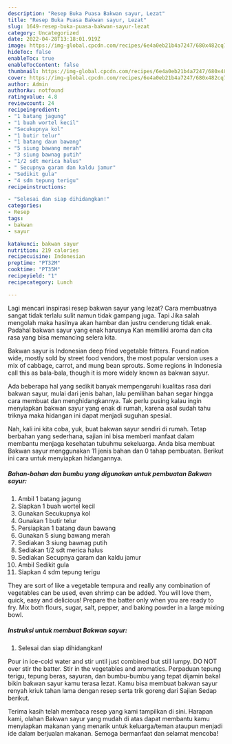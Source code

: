 ```yaml
---
description: "Resep Buka Puasa Bakwan sayur, Lezat"
title: "Resep Buka Puasa Bakwan sayur, Lezat"
slug: 1649-resep-buka-puasa-bakwan-sayur-lezat
category: Uncategorized
date: 2022-04-28T13:18:01.919Z
image: https://img-global.cpcdn.com/recipes/6e4a0eb21b4a7247/680x482cq70/bakwan-sayur-foto-resep-utama.jpg
hideToc: false
enableToc: true
enableTocContent: false
thumbnail: https://img-global.cpcdn.com/recipes/6e4a0eb21b4a7247/680x482cq70/bakwan-sayur-foto-resep-utama.jpg
cover: https://img-global.cpcdn.com/recipes/6e4a0eb21b4a7247/680x482cq70/bakwan-sayur-foto-resep-utama.jpg
author: Admin
authorAv: notfound
ratingvalue: 4.8
reviewcount: 24
recipeingredient:
- "1 batang jagung"
- "1 buah wortel kecil"
- "Secukupnya kol"
- "1 butir telur"
- "1 batang daun bawang"
- "5 siung bawang merah"
- "3 siung bawnag putih"
- "1/2 sdt merica halus"
- " Secupnya garam dan kaldu jamur"
- "Sedikit gula"
- "4 sdm tepung terigu"
recipeinstructions:

- "Selesai dan siap dihidangkan!"
categories:
- Resep
tags:
- bakwan
- sayur

katakunci: bakwan sayur 
nutrition: 219 calories
recipecuisine: Indonesian
preptime: "PT32M"
cooktime: "PT35M"
recipeyield: "1"
recipecategory: Lunch

---
```



Lagi mencari inspirasi resep bakwan sayur yang lezat? Cara membuatnya sangat tidak terlalu sulit namun tidak gampang juga. Tapi Jika salah mengolah maka hasilnya akan hambar dan justru cenderung tidak enak. Padahal bakwan sayur yang enak harusnya Kan memiliki aroma dan cita rasa yang bisa memancing selera kita.


Bakwan sayur is Indonesian deep fried vegetable fritters. Found nation wide, mostly sold by street food vendors, the most popular version uses a mix of cabbage, carrot, and mung bean sprouts. Some regions in Indonesia call this as bala-bala, though it is more widely known as bakwan sayur.

Ada beberapa hal yang sedikit banyak mempengaruhi kualitas rasa dari bakwan sayur, mulai dari jenis bahan, lalu pemilihan bahan segar hingga cara membuat dan menghidangkannya. Tak perlu pusing kalau ingin menyiapkan bakwan sayur yang enak di rumah, karena asal sudah tahu triknya maka hidangan ini dapat menjadi suguhan spesial.


Nah, kali ini kita coba, yuk, buat bakwan sayur sendiri di rumah. Tetap berbahan yang sederhana, sajian ini bisa memberi manfaat dalam membantu menjaga kesehatan tubuhmu sekeluarga. Anda bisa membuat Bakwan sayur menggunakan 11 jenis bahan dan 0 tahap pembuatan. Berikut ini cara untuk menyiapkan hidangannya.

<!--inarticleads1-->

##### Bahan-bahan dan bumbu yang digunakan untuk pembuatan Bakwan sayur:

1. Ambil 1 batang jagung
1. Siapkan 1 buah wortel kecil
1. Gunakan Secukupnya kol
1. Gunakan 1 butir telur
1. Persiapkan 1 batang daun bawang
1. Gunakan 5 siung bawang merah
1. Sediakan 3 siung bawnag putih
1. Sediakan 1/2 sdt merica halus
1. Sediakan  Secupnya garam dan kaldu jamur
1. Ambil Sedikit gula
1. Siapkan 4 sdm tepung terigu


They are sort of like a vegetable tempura and really any combination of vegetables can be used, even shrimp can be added. You will love them, quick, easy and delicious! Prepare the batter only when you are ready to fry. Mix both flours, sugar, salt, pepper, and baking powder in a large mixing bowl. 

<!--inarticleads2-->

##### Instruksi untuk membuat Bakwan sayur:


1. Selesai dan siap dihidangkan!

Pour in ice-cold water and stir until just combined but still lumpy. DO NOT over stir the batter. Stir in the vegetables and aromatics. Perpaduan tepung terigu, tepung beras, sayuran, dan bumbu-bumbu yang tepat dijamin bakal bikin bakwan sayur kamu terasa lezat. Kamu bisa membuat bakwan sayur renyah kriuk tahan lama dengan resep serta trik goreng dari Sajian Sedap berikut. 

Terima kasih telah membaca resep yang kami tampilkan di sini. Harapan kami, olahan Bakwan sayur yang mudah di atas dapat membantu kamu menyiapkan makanan yang menarik untuk keluarga/teman ataupun menjadi ide dalam berjualan makanan. Semoga bermanfaat dan selamat mencoba!
